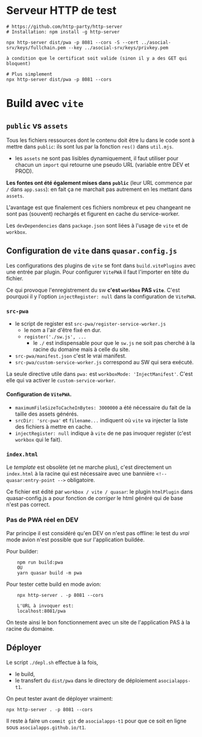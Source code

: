 # Serveur HTTP de test

    # https://github.com/http-party/http-server
    # Installation: npm install -g http-server

    npx http-server dist/pwa -p 8081 --cors -S --cert ../asocial-srv/keys/fullchain.pem --key ../asocial-srv/keys/privkey.pem

    à condition que le certificat soit valide (sinon il y a des GET qui bloquent)

    # Plus simplement
    npx http-server dist/pwa -p 8081 --cors

# Build avec `vite`

## `public` vs `assets`
Tous les fichiers ressources dont le contenu doit être lu dans le code sont à mettre dans `public`: ils sont lus par la fonction `res()` dans `util.mjs`.
- les `assets` ne sont pas lisibles dynamiquement, il faut utiliser pour chacun un `import` qui retourne une pseudo URL (variable entre DEV et PROD).

**Les fontes ont été également mises dans `public`** (leur URL commence par `/` dans `app.sass`): en fait ça ne marchait pas autrement en les mettant dans `assets`.

L'avantage est que finalement ces fichiers nombreux et peu changeant ne sont pas (souvent) rechargés et figurent en cache du service-worker.

Les `devDependencies` dans `package.json` sont liées à l'usage de `vite` et de `workbox`.

## Configuration de `vite` dans `quasar.config.js`
Les configurations des plugins de `vite` se font dans `build.vitePlugins` avec une entrée par plugin. Pour configurer `VitePWA` il faut l'importer en tête du fichier.

Ce qui provoque l'enregistrement du sw **c'est `workbox` PAS `vite`**. C'est pourquoi il y l'option `injectRegister: null` dans la configuration de `VitePWA`.

### `src-pwa`
- le script de register est `src-pwa/register-service-worker.js`
  - le nom a l'air d'être fixé en dur.
  - `register('./sw.js', ...`
    - le `./` est indispensable pour que le `sw.js` ne soit pas cherché à la racine du domaine mais à celle du site.
- `src-pwa/manifest.json` c'est le vrai manifest.
- `src-pwa/custom-service-worker.js` correspond au SW qui sera exécuté.

La seule directive utile dans `pwa:` est `workboxMode: 'InjectManifest'`. C'est elle qui va activer le `custom-service-worker`.

#### Configuration de `VitePWA`.
- `maximumFileSizeToCacheInBytes: 3000000` a été nécessaire du fait de la taille des assets générés.
- `srcDir: 'src-pwa'` et `filename...` indiquent où `vite` va injecter la liste des fichiers à mettre en cache.
- `injectRegister: null` indique à `vite` de ne pas invoquer register (c'est `workbox` qui le fait).

### `index.html`
Le _template_ est obsolète (et ne marche plus), c'est directement un `index.html` à la racine qui est nécessaire avec une bannière `<!-- quasar:entry-point -->` obligatoire.

Ce fichier est édité par `workbox / vite / quasar`: le plugin `htmlPlugin` dans quasar-config.js
a pour fonction de _corriger_ le html généré qui de base n'est pas correct.

### Pas de PWA réel en DEV
Par principe il est considéré qu'en DEV on n'est pas offline: le test du _vrai_ mode avion n'est possible que sur l'application buildée.

Pour builder:

        npm run build:pwa
        OU
        yarn quasar build -m pwa

Pour tester cette build en mode avion:

        npx http-server . -p 8081 --cors

        L'URL à invoquer est:
        localhost:8081/pwa

On teste ainsi le bon fonctionnement avec un site de l'application PAS à la racine du domaine.

## Déployer
Le script `./depl.sh` effectue à la fois,
- le build,
- le transfert du `dist/pwa` dans le directory de déploiement `asocialapps-t1`.

On peut tester avant de déployer vraiment:

    npx http-server . -p 8081 --cors

Il reste à faire un `commit git` de `asocialapps-t1` pour que ce soit en ligne sous `asocialapps.github.io/t1`.
